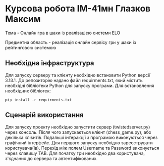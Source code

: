 # Курсова робота ІМ-41мн Глазков Максим

Тема - Онлайн гра в шахи із реалізацією системи ELO

Предметна область - реалізація онлайн сервісу гри у шахи із рейтинговою системою

## Необхідна інфраструктура
Для запуску серверу та клієнту необхідно встановити Python версії 3.13.1. До репозиторію надано файл requirments.txt, який містить необхідні бібліотеки Python для запуску програми. Для встановлення необхідних бібліотек:

    pip install -r requirments.txt

## Сценарій використання
Для запуску проекту необхідно запустити сервер (twistedserver.py) через консоль. Після чого запускається клієнт (chess_game.py), або декілька клієнтів. Подальші інтеракції з програмою виконуються через графічний інтерфейс.
Для першого запуску необхідно зареєструвати користувача(ів). Перехід між полем Username та Password виконується через клавишу TAB.
Для початку гри необхідно два користувача, з'єднаних до сервера та автентифікованих.